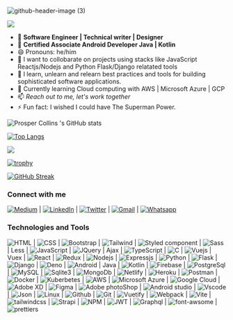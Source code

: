 ![github-header-image (3)](https://user-images.githubusercontent.com/55124189/177901330-283ebb4b-80af-4ec3-9b9e-bfbecbf4b314.png)

![](https://komarev.com/ghpvc/?username=papilocollanso&color=green)
- 👀 **Software Engineer | Technical writer | Designer**
- 👀 **Certified Associate Android Developer Java | Kotlin**
- 😄 Pronouns: he/him
- 👯 I want to collobarate on projects using stacks like JavaScript Reactjs/Nodejs and Python Flask/Django relatated tools
- 🌱 I learn, unlearn and relearn best practices and tools for building sophisticated software applications.
- 🌱 Currently learning Cloud computing with AWS | Microsoft Azure | GCP
- 📫 *Reach out to me, let's work together*
- ⚡ Fun fact: I wished I could have The Superman Power.     

![Prosper Collins 's GitHub stats](https://github-readme-stats.vercel.app/api?username=papilocollanso&show_icons=true&theme=radical)

[![Top Langs](https://github-readme-stats.vercel.app/api/top-langs/?username=papilocollanso)](https://github.com/papilocollanso/github-readme-stats)

![](https://github-profile-summary-cards.vercel.app/api/cards/profile-details?username=papilocollanso&theme=vue)

[![trophy](https://github-profile-trophy.vercel.app/?username=papilocollanso)](https://github.com/papilocollanso/github-profile-trophy)

[![GitHub Streak](https://github-readme-streak-stats.herokuapp.com/?user=papilocollanso)](https://git.io/streak-stats)


### Connect with me 

  
[![Medium](https://img.shields.io/badge/Medium-12100E?style=for-the-badge&logo=medium&logoColor=white)](https://medium.com/@papilo_collanso) | [![LinkedIn](https://user-images.githubusercontent.com/55124189/177904680-920089a7-eb9a-42b1-a725-328031aa4294.svg)](https://linkedin.com/in/collins-prosper-919b9a191/) | [![Twitter](https://img.shields.io/badge/Twitter-1DA1F2?style=for-the-badge&logo=twitter&logoColor=white)](https://twitter.com/papilocollanso) | [![Gmail](https://img.shields.io/badge/Gmail-D14836?style=for-the-badge&logo=gmail&logoColor=white)](https://mail.google.com/mail/u/papilocollanso@gmail.com) | [![Whatsapp](https://img.shields.io/badge/WhatsApp-25D366?style=for-the-badge&logo=whatsapp&logoColor=white)](https://wa.me/08034206320)
  
### Technologies and Tools

![HTML](https://img.shields.io/badge/HTML5-E34F26?style=for-the-badge&logo=html5&logoColor=white) | ![CSS](https://img.shields.io/badge/CSS3-1572B6?style=for-the-badge&logo=css3&logoColor=white) | ![Bootstrap](https://img.shields.io/badge/Bootstrap-563D7C?style=for-the-badge&logo=bootstrap&logoColor=white) | 	![Tailwind](https://img.shields.io/badge/Tailwind_CSS-38B2AC?style=for-the-badge&logo=tailwind-css&logoColor=white) | ![Styled component](https://img.shields.io/badge/styled--components-DB7093?style=for-the-badge&logo=styled-components&logoColor=white) | ![Sass](https://img.shields.io/badge/Sass-CC6699?style=for-the-badge&logo=sass&logoColor=white) | Less | ![JavaScript](https://img.shields.io/badge/JavaScript-323330?style=for-the-badge&logo=javascript&logoColor=F7DF1E) | ![JQuery](https://img.shields.io/badge/jQuery-0769AD?style=for-the-badge&logo=jquery&logoColor=white) | Ajax | ![TypeScript](https://img.shields.io/badge/TypeScript-007ACC?style=for-the-badge&logo=typescript&logoColor=white) | ![C](https://img.shields.io/badge/C-00599C?style=for-the-badge&logo=c&logoColor=white) | ![ Vuejs](https://img.shields.io/badge/Vue.js-35495E?style=for-the-badge&logo=vuedotjs&logoColor=4FC08) | Vuex | 	![React](https://img.shields.io/badge/React-20232A?style=for-the-badge&logo=react&logoColor=61DAFB) | ![Redux](https://img.shields.io/badge/Redux-593D88?style=for-the-badge&logo=redux&logoColor=white) | ![Nodejs](https://img.shields.io/badge/Node.js-339933?style=for-the-badge&logo=nodedotjs&logoColor=white) | ![Expressjs](https://img.shields.io/badge/Express.js-000000?style=for-the-badge&logo=express&logoColor=white) | ![Python](https://img.shields.io/badge/Python-FFD43B?style=for-the-badge&logo=python&logoColor=blue) | ![Flask](https://img.shields.io/badge/Flask-000000?style=for-the-badge&logo=flask&logoColor=white) | ![Django](https://img.shields.io/badge/Django-092E20?style=for-the-badge&logo=django&logoColor=green) | ![Deno](https://img.shields.io/badge/Deno-white?style=for-the-badge&logo=deno&logoColor=464647) | 	![Android](https://img.shields.io/badge/Android-3DDC84?style=for-the-badge&logo=android&logoColor=white) | Java | 	![Kotlin](https://img.shields.io/badge/Kotlin-0095D5?&style=for-the-badge&logo=kotlin&logoColor=white) | ![Firebase](https://img.shields.io/badge/firebase-ffca28?style=for-the-badge&logo=firebase&logoColor=black) | ![PostgreSql](https://img.shields.io/badge/PostgreSQL-316192?style=for-the-badge&logo=postgresql&logoColor=white) |	![MySQL](https://img.shields.io/badge/MySQL-005C84?style=for-the-badge&logo=mysql&logoColor=white) | ![Sqlite3](https://img.shields.io/badge/SQLite-07405E?style=for-the-badge&logo=sqlite&logoColor=white) | 	![MongoDb](https://img.shields.io/badge/MongoDB-4EA94B?style=for-the-badge&logo=mongodb&logoColor=white) | ![Netlify](https://img.shields.io/badge/Netlify-00C7B7?style=for-the-badge&logo=netlify&logoColor=white) | ![Heroku](https://img.shields.io/badge/Heroku-430098?style=for-the-badge&logo=heroku&logoColor=white) | ![Postman](https://img.shields.io/badge/Postman-FF6C37?style=for-the-badge&logo=Postman&logoColor=white) | 	![Docker](https://img.shields.io/badge/Docker-2CA5E0?style=for-the-badge&logo=docker&logoColor=white) | 	![Kuberbetes](https://img.shields.io/badge/kubernetes-326ce5.svg?&style=for-the-badge&logo=kubernetes&logoColor=white) | 	![AWS](https://img.shields.io/badge/Amazon_AWS-FF9900?style=for-the-badge&logo=amazonaws&logoColor=white) | ![Microsoft Azure](https://img.shields.io/badge/microsoft%20azure-0089D6?style=for-the-badge&logo=microsoft-azure&logoColor=white) | ![Google Cloud](https://img.shields.io/badge/Google_Cloud-4285F4?style=for-the-badge&logo=google-cloud&logoColor=white) | ![Adobe XD](https://img.shields.io/badge/Adobe%20XD-470137?style=for-the-badge&logo=Adobe%20XD&logoColor=#FF61F6) | ![Figma](https://img.shields.io/badge/Figma-F24E1E?style=for-the-badge&logo=figma&logoColor=white) | ![Adobe photoShop](https://img.shields.io/badge/Adobe%20Photoshop-31A8FF?style=for-the-badge&logo=Adobe%20Photoshop&logoColor=black) | ![Android studio](https://img.shields.io/badge/Android_Studio-3DDC84?style=for-the-badge&logo=android-studio&logoColor=white) | ![Vscode](https://img.shields.io/badge/VSCode-0078D4?style=for-the-badge&logo=visual%20studio%20code&logoColor=white) | ![Json](https://img.shields.io/badge/json-5E5C5C?style=for-the-badge&logo=json&logoColor=white) | ![Linux](https://img.shields.io/badge/Linux-FCC624?style=for-the-badge&logo=linux&logoColor=black) | ![Github](https://img.shields.io/badge/GitHub-100000?style=for-the-badge&logo=github&logoColor=white) | 	![Git](https://img.shields.io/badge/GIT-E44C30?style=for-the-badge&logo=git&logoColor=white) | ![Vuetify](https://img.shields.io/badge/Vuetify-1867C0?style=for-the-badge&logo=vuetify&logoColor=white) | ![Webpack](	https://img.shields.io/badge/Webpack-8DD6F9?style=for-the-badge&logo=Webpack&logoColor=white) | ![Vite](	https://img.shields.io/badge/Tailwind_CSS-38B2AC?style=for-the-badge&logo=tailwind-css&logoColor=white) | ![tailwindcss](https://img.shields.io/badge/strapi-2e7eea?style=for-the-badge&logo=strapi&logoColor=white) | ![Strapi](https://img.shields.io/badge/strapi-2e7eea?style=for-the-badge&logo=strapi&logoColor=white) | ![NPM](	https://img.shields.io/badge/kubernetes-326ce5.svg?&style=for-the-badge&logo=kubernetes&logoColor=white)
| 	![JWT](https://img.shields.io/badge/JWT-000000?style=for-the-badge&logo=JSON%20web%20tokens&logoColor=white) | ![Graphql](	https://img.shields.io/badge/GraphQl-E10098?style=for-the-badge&logo=graphql&logoColor=white) | ![font-awsome](https://img.shields.io/badge/Font_Awesome-339AF0?style=for-the-badge&logo=fontawesome&logoColor=white) | ![prettiers](https://img.shields.io/badge/prettier-1A2C34?style=for-the-badge&logo=prettier&logoColor=F7BA3E)




